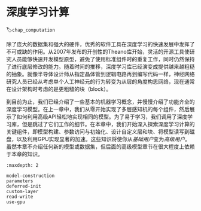 # 深度学习计算
:label:`chap_computation`

除了庞大的数据集和强大的硬件，优秀的软件工具在深度学习的快速发展中发挥了不可或缺的作用。从2007年发布的开创性的Theano库开始，灵活的开源工具使研究人员能够快速开发模型原型，避免了使用标准组件时的重复工作，同时仍然保持了进行底层修改的能力。随着时间的推移，深度学习库已经演变成提供越来越粗糙的抽象。就像半导体设计师从指定晶体管到逻辑电路再到编写代码一样，神经网络研究人员已经从考虑单个人工神经元的行为转变为从层的角度构思网络，现在通常在设计架构时考虑的是更粗糙的块（block）。

到目前为止，我们已经介绍了一些基本的机器学习概念，并慢慢介绍了功能齐全的深度学习模型。在上一章中，我们从零开始实现了多层感知机的每个组件，然后展示了如何利用高级API轻松地实现相同的模型。为了易于学习，我们调用了深度学习库，但是跳过了它们工作的细节。在本章中，我们开始深入探索深度学习计算的关键组件，即模型构建、参数访问与初始化、设计自定义层和块、将模型读写到磁盘，以及利用GPU实现显著的加速。这些知识将使你从*基础用户*变为*高级用户*。虽然本章不介绍任何新的模型或数据集，但后面的高级模型章节在很大程度上依赖于本章的知识。

```toc
:maxdepth: 2

model-construction
parameters
deferred-init
custom-layer
read-write
use-gpu
```
